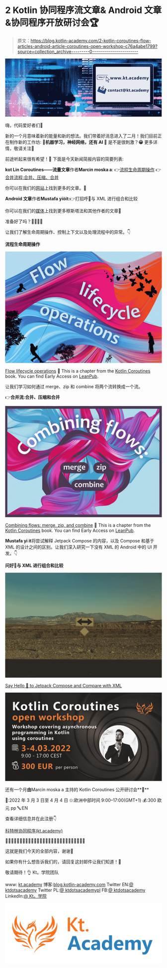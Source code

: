 # 2 Kotlin 协同程序流文章& Android 文章&协同程序开放研讨会🏆

> 原文：<https://blog.kotlin-academy.com/2-kotlin-coroutines-flow-articles-android-article-coroutines-open-workshop-c76a4abe1799?source=collection_archive---------0----------------------->

![](img/26d0691408f7b69accece515b2c6dd7f.png)

嗨，代码爱好者们🤗

新的一个月意味着新的能量和新的想法。我们带着好消息进入了二月！我们目前正在制作新的工作坊:
**🤖机器学习，神经网络，还有 AI 🧠**
是不是很刺激？**😀**
更多详情，敬请关注📣

前途听起来很有希望！🤩
下面是今天新闻简报内容的简要列表:

**kot Lin Coroutines——流量文章**作者**Marcin moska a**:
👉[流程生命周期操作](https://kt.academy/article/cc-flow-lifecycle)
👉[合并流程:合并、压缩、合并](https://kt.academy/article/cc-flow-combine)

你可以在我们的[网站](https://kt.academy/article)上找到更多的文章。📃

**Android 文章**作者**Mustafa yiòit:**👉打招呼👋与 XML 进行组合和比较

你可以在我们的[媒体](https://blog.kotlin-academy.com/)上找到更多穆斯塔法和其他作者的文章📝

准备好了吗？🏃‍♂️🏃‍♀️

让我们了解生命周期操作、控制上下文以及处理流程中的异常。👇

**流程生命周期操作**

[![](img/e42d970cbda602a75d325a0ecd646f9e.png)](https://kt.academy/article/cc-flow-lifecycle)

[Flow lifecycle operations](https://kt.academy/article/cc-flow-lifecycle)
🔻 This is a chapter from the [Kotlin Coroutines](https://kt.academy/book/coroutines) book. You can find Early Access on [LeanPub](https://leanpub.com/coroutines/).

让我们学习如何通过 merge、zip 和 combine 将两个流转换成一个流。

👉**合并流:合并、压缩和合并**

[![](img/1446ecd52aa13665c25b3eb7fdc4ce43.png)](https://kt.academy/article/cc-flow-combine)

[Combining flows: merge, zip, and combine](https://kt.academy/article/cc-flow-combine)
🔻 This is a chapter from the [Kotlin Coroutines](https://kt.academy/book/coroutines) book. You can find Early Access on [LeanPub](https://leanpub.com/coroutines/).

**Mustafa yi it**将尝试解释 Jetpack Compose 的内容，以及 Compose 和基于 XML 的设计之间的区别。让我们深入研究一下没有 XML 的 Android 中的 UI 开发。👇

**问好👋与 XML 进行组合和比较**

[![](img/c12a7ded21ec2cc3924502250d92afbc.png)](https://blog.kotlin-academy.com/say-hello-to-jetpack-compose-and-compare-with-xml-6bc6053aec13)

[Say Hello 👋 to Jetpack Compose and Compare with XML](/say-hello-to-jetpack-compose-and-compare-with-xml-6bc6053aec13)

[![](img/a88352d525167d393760519fcf6ec808.png)](https://kt.academy/workshop/coroutines/form/public/coroutinesMar2022/register)

还有一个月**由**Marcin moska a 主持的 Kotlin Coroutines 公开研讨会**🤩**

📅:2022 年 3 月 3 日至 4 月 4 日
⏲:欧洲中部时间 9:00–17:00(GMT+1)
💰:300 欧元 pp
🔤:EN

查看详细信息并在此注册👇

[科特林协同程序(kt.academy)](https://kt.academy/workshop/coroutines)

📘📙📘📙📘📙📘📙📘📙📘📙📘📙📘📙📘📙📘📙📘📙📘📙📘📙📘📙

这就是我们今天的全部内容，谢谢🙂

如果你有什么想告诉我们的，请回复这封邮件让我们知道！💌

敬请期待！👌
Kt。学院团队

www: [kt.academy](https://kt.academy/)
博客:[blog.kotlin-academy.com](http://blog.kotlin-academy.com/)
Twitter EN:[@ ktdotsacademy](https://twitter.com/ktdotacademy)
Twitter PL:[@ ktdotsacademypl](https://twitter.com/ktdotacademyPL)
FB:[@ ktdotsacademy](https://www.facebook.com/KtDotAcademy)
LinkedIn:[@ Kt。学院](https://www.linkedin.com/company/kt-academy/)

[![](img/4546b48f64502dea5d3dea5a194b64f0.png)](http://kt.academy)